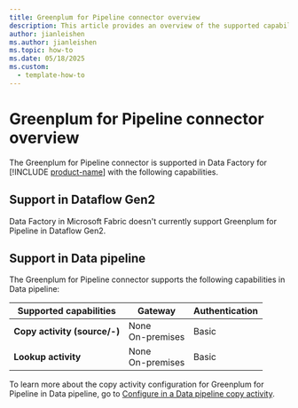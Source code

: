 ```yaml
---
title: Greenplum for Pipeline connector overview
description: This article provides an overview of the supported capabilities of the Greenplum for Pipeline connector.
author: jianleishen
ms.author: jianleishen
ms.topic: how-to
ms.date: 05/18/2025
ms.custom:
  - template-how-to
---
```


# Greenplum for Pipeline connector overview

The Greenplum for Pipeline connector is supported in Data Factory for [!INCLUDE [product-name](../includes/product-name.md)] with the following capabilities.

## Support in Dataflow Gen2

Data Factory in Microsoft Fabric doesn't currently support Greenplum for Pipeline in Dataflow Gen2.

## Support in Data pipeline

The Greenplum for Pipeline connector supports the following capabilities in Data pipeline:

| Supported capabilities | Gateway | Authentication |
| --- | --- | ---|
| **Copy activity (source/-)** | None <br>On-premises| Basic |
| **Lookup activity** | None <br>On-premises | Basic |

To learn more about the copy activity configuration for Greenplum for Pipeline in Data pipeline, go to [Configure in a Data pipeline copy activity](connector-greenplum-for-pipeline-copy-activity.md).
